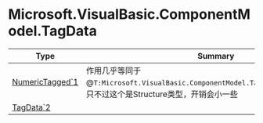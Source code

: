 ﻿
# Microsoft.VisualBasic.ComponentModel.TagData

|Type|Summary|
|----|-------|
|<a href="#" onClick="load('/docs/Microsoft.VisualBasic.ComponentModel.TagData/NumericTagged`1.md')">NumericTagged`1</a>|作用几乎等同于@``T:Microsoft.VisualBasic.ComponentModel.TagData.DoubleTagged`1``，只不过这个是Structure类型，开销会小一些|
|<a href="#" onClick="load('/docs/Microsoft.VisualBasic.ComponentModel.TagData/TagData`2.md')">TagData`2</a>||

